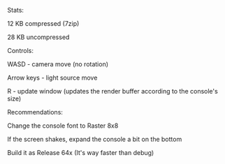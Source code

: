 Stats:

  12 KB compressed (7zip)

  28 KB uncompressed


Controls:

  WASD - camera move (no rotation)

  Arrow keys - light source move

  R - update window (updates the render buffer according to the console's size)


Recommendations:

  Change the console font to Raster 8x8

  If the screen shakes, expand the console a bit on the bottom

  Build it as Release 64x (It's way faster than debug)
